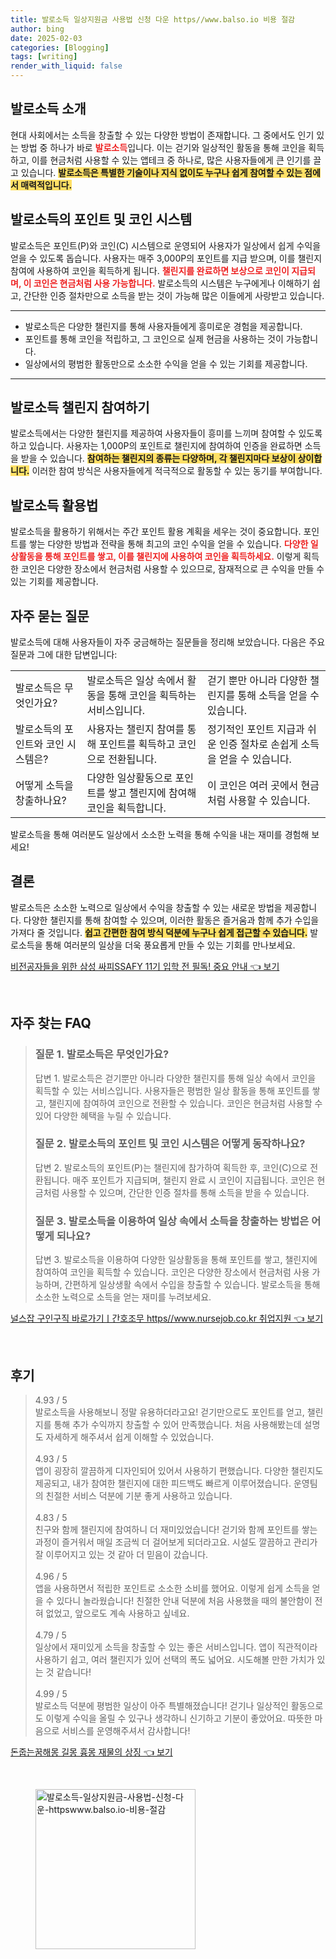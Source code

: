 ```yaml
---
title: 발로소득 일상지원금 사용법 신청 다운 https//www.balso.io 비용 절감
author: bing
date: 2025-02-03
categories: [Blogging]
tags: [writing]
render_with_liquid: false
---
```



<h2 id='발로소득_소개'>발로소득 소개</h2>

<p>현대 사회에서는 소득을 창출할 수 있는 다양한 방법이 존재합니다. 그 중에서도 인기 있는 방법 중 하나가 바로 <b><span style="color: #ee2323;">발로소득</span></b>입니다. 이는 걷기와 일상적인 활동을 통해 코인을 획득하고, 이를 현금처럼 사용할 수 있는 앱테크 중 하나로, 많은 사용자들에게 큰 인기를 끌고 있습니다. <b><span style="background-color: #ffe066;">발로소득은 특별한 기술이나 지식 없이도 누구나 쉽게 참여할 수 있는 점에서 매력적입니다.</span></b></p>

<h2 id='발로소득의_포인트_및_코인_시스템'>발로소득의 포인트 및 코인 시스템</h2>

<p>발로소득은 포인트(P)와 코인(C) 시스템으로 운영되어 사용자가 일상에서 쉽게 수익을 얻을 수 있도록 돕습니다. 사용자는 매주 3,000P의 포인트를 지급 받으며, 이를 챌린지 참여에 사용하여 코인을 획득하게 됩니다. <b><span style="color: #ee2323;">챌린지를 완료하면 보상으로 코인이 지급되며, 이 코인은 현금처럼 사용 가능합니다.</span></b> 발로소득의 시스템은 누구에게나 이해하기 쉽고, 간단한 인증 절차만으로 소득을 받는 것이 가능해 많은 이들에게 사랑받고 있습니다.</p>

<hr />

<ul>
    <li>발로소득은 다양한 챌린지를 통해 사용자들에게 흥미로운 경험을 제공합니다.</li>
    <li>포인트를 통해 코인을 적립하고, 그 코인으로 실제 현금을 사용하는 것이 가능합니다.</li>
    <li>일상에서의 평범한 활동만으로 소소한 수익을 얻을 수 있는 기회를 제공합니다.</li>
</ul>

<hr />

<h2 id='발로소득_챌린지_참여하기'>발로소득 챌린지 참여하기</h2>

<p>발로소득에서는 다양한 챌린지를 제공하여 사용자들이 흥미를 느끼며 참여할 수 있도록 하고 있습니다. 사용자는 1,000P의 포인트로 챌린지에 참여하여 인증을 완료하면 소득을 받을 수 있습니다. <b><span style="background-color: #ffe066;">참여하는 챌린지의 종류는 다양하며, 각 챌린지마다 보상이 상이합니다.</span></b> 이러한 참여 방식은 사용자들에게 적극적으로 활동할 수 있는 동기를 부여합니다.</p>

<h2 id='발로소득_활용법'>발로소득 활용법</h2>

<p>발로소득을 활용하기 위해서는 주간 포인트 활용 계획을 세우는 것이 중요합니다. 포인트를 쌓는 다양한 방법과 전략을 통해 최고의 코인 수익을 얻을 수 있습니다. <b><span style="color: #ee2323;">다양한 일상활동을 통해 포인트를 쌓고, 이를 챌린지에 사용하여 코인을 획득하세요.</span></b> 이렇게 획득한 코인은 다양한 장소에서 현금처럼 사용할 수 있으므로, 잠재적으로 큰 수익을 만들 수 있는 기회를 제공합니다.</p>

<h2 id='자주_묻는_질문'>자주 묻는 질문</h2>

<p>발로소득에 대해 사용자들이 자주 궁금해하는 질문들을 정리해 보았습니다. 다음은 주요 질문과 그에 대한 답변입니다:</p>

<table>
    <tr>
        <td>발로소득은 무엇인가요?</td>
        <td>발로소득은 일상 속에서 활동을 통해 코인을 획득하는 서비스입니다.</td>
        <td>걷기 뿐만 아니라 다양한 챌린지를 통해 소득을 얻을 수 있습니다.</td>
    </tr>
    <tr>
        <td>발로소득의 포인트와 코인 시스템은?</td>
        <td>사용자는 챌린지 참여를 통해 포인트를 획득하고 코인으로 전환됩니다.</td>
        <td>정기적인 포인트 지급과 쉬운 인증 절차로 손쉽게 소득을 얻을 수 있습니다.</td>
    </tr>
    <tr>
        <td>어떻게 소득을 창출하나요?</td>
        <td>다양한 일상활동으로 포인트를 쌓고 챌린지에 참여해 코인을 획득합니다.</td>
        <td>이 코인은 여러 곳에서 현금처럼 사용할 수 있습니다.</td>
    </tr>
</table>

<p>발로소득을 통해 여러분도 일상에서 소소한 노력을 통해 수익을 내는 재미를 경험해 보세요!</p>

<h2 id='결론'>결론</h2>

<p>발로소득은 소소한 노력으로 일상에서 수익을 창출할 수 있는 새로운 방법을 제공합니다. 다양한 챌린지를 통해 참여할 수 있으며, 이러한 활동은 즐거움과 함께 추가 수입을 가져다 줄 것입니다. <b><span style="background-color: #ffe066;">쉽고 간편한 참여 방식 덕분에 누구나 쉽게 접근할 수 있습니다.</span></b> 발로소득을 통해 여러분의 일상을 더욱 풍요롭게 만들 수 있는 기회를 만나보세요.</p>


<p><a class="click-button" title="비전공자들을 위한 삼성 싸피SSAFY 11기 입학 전 필독! 중요 안내" href="https://blackassets.github.io/posts/%EB%B9%84%EC%A0%84%EA%B3%B5%EC%9E%90%EB%93%A4%EC%9D%84-%EC%9C%84%ED%95%9C-%EC%82%BC%EC%84%B1-%EC%8B%B8%ED%94%BCSSAFY-11%EA%B8%B0-%EC%9E%85%ED%95%99-%EC%A0%84-%ED%95%84%EB%8F%85!-%EC%A4%91%EC%9A%94-%EC%95%88%EB%82%B4/" rel="dofollow">비전공자들을 위한 삼성 싸피SSAFY 11기 입학 전 필독! 중요 안내 👈 보기</a></p><br>
<h2 id='자주_찾는_FAQ'>자주 찾는 FAQ</h2>
<div itemscope="" itemtype="https://schema.org/FAQPage"> 
<blockquote> 
<div itemscope="" itemprop="mainEntity" itemtype="https://schema.org/Question"> 
<h3 itemprop="name">질문 1. 발로소득은 무엇인가요?</h3> 
<div itemscope="" itemprop="acceptedAnswer" itemtype="https://schema.org/Answer"> 
<span itemprop="text"> 
<p>답변 1. 발로소득은 걷기뿐만 아니라 다양한 챌린지를 통해 일상 속에서 코인을 획득할 수 있는 서비스입니다. 사용자들은 평범한 일상 활동을 통해 포인트를 쌓고, 챌린지에 참여하여 코인으로 전환할 수 있습니다. 코인은 현금처럼 사용할 수 있어 다양한 혜택을 누릴 수 있습니다.</p> 
</span> 
</div> 
</div> 

<div itemscope="" itemprop="mainEntity" itemtype="https://schema.org/Question"> 
<h3 itemprop="name">질문 2. 발로소득의 포인트 및 코인 시스템은 어떻게 동작하나요?</h3> 
<div itemscope="" itemprop="acceptedAnswer" itemtype="https://schema.org/Answer"> 
<span itemprop="text"> 
<p>답변 2. 발로소득의 포인트(P)는 챌린지에 참가하여 획득한 후, 코인(C)으로 전환됩니다. 매주 포인트가 지급되며, 챌린지 완료 시 코인이 지급됩니다. 코인은 현금처럼 사용할 수 있으며, 간단한 인증 절차를 통해 소득을 받을 수 있습니다.</p> 
</span> 
</div> 
</div> 

<div itemscope="" itemprop="mainEntity" itemtype="https://schema.org/Question"> 
<h3 itemprop="name">질문 3. 발로소득을 이용하여 일상 속에서 소득을 창출하는 방법은 어떻게 되나요?</h3> 
<div itemscope="" itemprop="acceptedAnswer" itemtype="https://schema.org/Answer"> 
<span itemprop="text"> 
<p>답변 3. 발로소득을 이용하여 다양한 일상활동을 통해 포인트를 쌓고, 챌린지에 참여하여 코인을 획득할 수 있습니다. 코인은 다양한 장소에서 현금처럼 사용 가능하며, 간편하게 일상생활 속에서 수입을 창출할 수 있습니다. 발로소득을 통해 소소한 노력으로 소득을 얻는 재미를 누려보세요.</p> 
</span> 
</div> 
</div> 
</blockquote> 
</div>
<p><a class="click-button" title="널스잡 구인구직 바로가기ㅣ간호조무 https//www.nursejob.co.kr 취업지원" href="https://blackassets.github.io/posts/%EB%84%90%EC%8A%A4%EC%9E%A1-%EA%B5%AC%EC%9D%B8%EA%B5%AC%EC%A7%81-%EB%B0%94%EB%A1%9C%EA%B0%80%EA%B8%B0%E3%85%A3%EA%B0%84%ED%98%B8%EC%A1%B0%EB%AC%B4-httpswww.nursejob.co.kr-%EC%B7%A8%EC%97%85%EC%A7%80%EC%9B%90/" rel="dofollow">널스잡 구인구직 바로가기ㅣ간호조무 https//www.nursejob.co.kr 취업지원 👈 보기</a></p><br>
<h2 id='후기'>후기</h2>
<div itemscope itemtype="https://schema.org/Product">
  <blockquote>
  <div itemprop="review" itemscope itemtype="https://schema.org/Review">
      <div itemprop="reviewRating" itemscope itemtype="https://schema.org/Rating"> <span itemprop="ratingValue">4.93</span> / <span itemprop="bestRating">5</span> </div>
      <span itemprop="reviewBody">발로소득을 사용해보니 정말 유용하더라고요! 걷기만으로도 포인트를 얻고, 챌린지를 통해 추가 수익까지 창출할 수 있어 만족했습니다. 처음 사용해봤는데 설명도 자세하게 해주셔서 쉽게 이해할 수 있었습니다.</span>
  </div>
  <br>
  <div itemprop="review" itemscope itemtype="https://schema.org/Review">
      <div itemprop="reviewRating" itemscope itemtype="https://schema.org/Rating"> <span itemprop="ratingValue">4.93</span> / <span itemprop="bestRating">5</span> </div>
      <span itemprop="reviewBody">앱이 굉장히 깔끔하게 디자인되어 있어서 사용하기 편했습니다. 다양한 챌린지도 제공되고, 내가 참여한 챌린지에 대한 피드백도 빠르게 이루어졌습니다. 운영팀의 친절한 서비스 덕분에 기분 좋게 사용하고 있습니다.</span>
  </div>
  <br>
  <div itemprop="review" itemscope itemtype="https://schema.org/Review">
      <div itemprop="reviewRating" itemscope itemtype="https://schema.org/Rating"> <span itemprop="ratingValue">4.83</span> / <span itemprop="bestRating">5</span> </div>
      <span itemprop="reviewBody">친구와 함께 챌린지에 참여하니 더 재미있었습니다! 걷기와 함께 포인트를 쌓는 과정이 즐거워서 매일 조금씩 더 걸어보게 되더라고요. 시설도 깔끔하고 관리가 잘 이루어지고 있는 것 같아 더 믿음이 갔습니다.</span>
  </div>
  <br>
  <div itemprop="review" itemscope itemtype="https://schema.org/Review">
      <div itemprop="reviewRating" itemscope itemtype="https://schema.org/Rating"> <span itemprop="ratingValue">4.96</span> / <span itemprop="bestRating">5</span> </div>
      <span itemprop="reviewBody">앱을 사용하면서 적립한 포인트로 소소한 소비를 했어요. 이렇게 쉽게 소득을 얻을 수 있다니 놀라웠습니다! 친절한 안내 덕분에 처음 사용했을 때의 불안함이 전혀 없었고, 앞으로도 계속 사용하고 싶네요.</span>
  </div>
  <br>
  <div itemprop="review" itemscope itemtype="https://schema.org/Review">
      <div itemprop="reviewRating" itemscope itemtype="https://schema.org/Rating"> <span itemprop="ratingValue">4.79</span> / <span itemprop="bestRating">5</span> </div>
      <span itemprop="reviewBody">일상에서 재미있게 소득을 창출할 수 있는 좋은 서비스입니다. 앱이 직관적이라 사용하기 쉽고, 여러 챌린지가 있어 선택의 폭도 넓어요. 시도해볼 만한 가치가 있는 것 같습니다!</span>
  </div>
  <br>
  <div itemprop="review" itemscope itemtype="https://schema.org/Review">
      <div itemprop="reviewRating" itemscope itemtype="https://schema.org/Rating"> <span itemprop="ratingValue">4.99</span> / <span itemprop="bestRating">5</span> </div>
      <span itemprop="reviewBody">발로소득 덕분에 평범한 일상이 아주 특별해졌습니다! 걷기나 일상적인 활동으로도 이렇게 수익을 올릴 수 있구나 생각하니 신기하고 기분이 좋았어요. 따뜻한 마음으로 서비스를 운영해주셔서 감사합니다!</span>
  </div>
  </blockquote>
</div>
<p><a class="click-button" title="돈줍는꿈해몽 길몽 흉몽 재물의 상징" href="https://blackassets.github.io/posts/%EB%8F%88%EC%A4%8D%EB%8A%94%EA%BF%88%ED%95%B4%EB%AA%BD-%EA%B8%B8%EB%AA%BD-%ED%9D%89%EB%AA%BD-%EC%9E%AC%EB%AC%BC%EC%9D%98-%EC%83%81%EC%A7%95/" rel="dofollow">돈줍는꿈해몽 길몽 흉몽 재물의 상징 👈 보기</a></p><br>
<figure class="image"><img src="https://blackassets.github.io/assets/img/thumbnail/발로소득-일상지원금-사용법-신청-다운-httpswww.balso.io-비용-절감.webp" alt="발로소득-일상지원금-사용법-신청-다운-httpswww.balso.io-비용-절감" width="256" height="256"></figure>